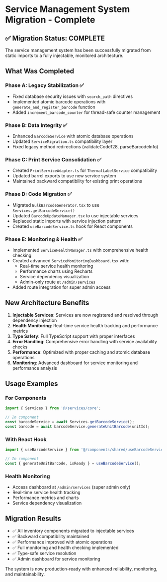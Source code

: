 # Service Management System Migration - Complete

## ✅ Migration Status: COMPLETE

The service management system has been successfully migrated from static imports to a fully injectable, monitored architecture.

## What Was Completed

### Phase A: Legacy Stabilization ✅
- Fixed database security issues with `search_path` directives
- Implemented atomic barcode operations with `generate_and_register_barcode` function
- Added `increment_barcode_counter` for thread-safe counter management

### Phase B: Data Integrity ✅
- Enhanced `BarcodeService` with atomic database operations
- Updated `ServiceMigration.ts` compatibility layer
- Fixed legacy method redirections (validateCode128, parseBarcodeInfo)

### Phase C: Print Service Consolidation ✅
- Created `PrintServiceAdapter.ts` for `ThermalLabelService` compatibility
- Updated barrel exports to use new service system
- Maintained backward compatibility for existing print operations

### Phase D: Code Migration ✅
- Migrated `BulkBarcodeGenerator.tsx` to use `Services.getBarcodeService()`
- Updated `BarcodeUpdateManager.tsx` to use injectable services
- Replaced static imports with service injection pattern
- Created `useBarcodeService.ts` hook for React components

### Phase E: Monitoring & Health ✅
- Implemented `ServiceHealthManager.ts` with comprehensive health checking
- Created advanced `ServiceMonitoringDashboard.tsx` with:
  - Real-time service health monitoring
  - Performance charts using Recharts
  - Service dependency visualization
  - Admin-only route at `/admin/services`
- Added route integration for super admin access

## New Architecture Benefits

1. **Injectable Services**: Services are now registered and resolved through dependency injection
2. **Health Monitoring**: Real-time service health tracking and performance metrics
3. **Type Safety**: Full TypeScript support with proper interfaces
4. **Error Handling**: Comprehensive error handling with service availability checks
5. **Performance**: Optimized with proper caching and atomic database operations
6. **Monitoring**: Advanced dashboard for service monitoring and performance analysis

## Usage Examples

### For Components
```typescript
import { Services } from '@/services/core';

// In component
const barcodeService = await Services.getBarcodeService();
const barcode = await barcodeService.generateUnitBarcode(unitId);
```

### With React Hook
```typescript
import { useBarcodeService } from '@/components/shared/useBarcodeService';

// In component
const { generateUnitBarcode, isReady } = useBarcodeService();
```

### Health Monitoring
- Access dashboard at `/admin/services` (super admin only)
- Real-time service health tracking
- Performance metrics and charts
- Service dependency visualization

## Migration Results

- ✅ All inventory components migrated to injectable services
- ✅ Backward compatibility maintained
- ✅ Performance improved with atomic operations
- ✅ Full monitoring and health checking implemented
- ✅ Type-safe service resolution
- ✅ Admin dashboard for service monitoring

The system is now production-ready with enhanced reliability, monitoring, and maintainability.